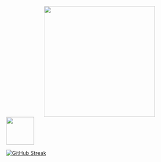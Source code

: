 <div width="400" align="center">
  <img src="https://joelcodes.co/img/icon1.png" width="300" height="auto"/>  
</div>

<img src="https://joelcodes.co/img/LI-Logo.png" width="75" height="auto" />

<a href="https://git.io/streak-stats"><img src="https://github-readme-streak-stats.herokuapp.com?user=JoelCreate&theme=onedark-duo&hide_border=true&mode=weekly&card_width=475" alt="GitHub Streak" /></a>
<!--
**JoelCreate/JoelCreate** is a ✨ _special_ ✨ repository because its `README.md` (this file) appears on your GitHub profile.

Here are some ideas to get you started:

- 🔭 I’m currently working on ...
- 🌱 I’m currently learning ...
- 👯 I’m looking to collaborate on ...
- 🤔 I’m looking for help with ...
- 💬 Ask me about ...
- 📫 How to reach me: ...
- 😄 Pronouns: ...
- ⚡ Fun fact: ...
-->
